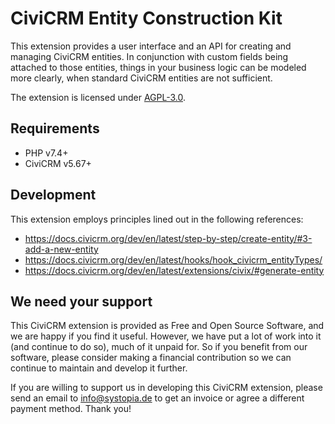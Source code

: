 # CiviCRM Entity Construction Kit

This extension provides a user interface and an API for creating and managing
CiviCRM entities. In conjunction with custom fields being attached to those
entities, things in your business logic can be modeled more clearly, when
standard CiviCRM entities are not sufficient.

The extension is licensed under [AGPL-3.0](LICENSE.txt).

## Requirements

* PHP v7.4+
* CiviCRM v5.67+

## Development

This extension employs principles lined out in the following references:

* https://docs.civicrm.org/dev/en/latest/step-by-step/create-entity/#3-add-a-new-entity
* https://docs.civicrm.org/dev/en/latest/hooks/hook_civicrm_entityTypes/
* https://docs.civicrm.org/dev/en/latest/extensions/civix/#generate-entity

## We need your support
This CiviCRM extension is provided as Free and Open Source Software, and we are happy if you find it useful. However, we have put a lot of work into it (and continue to do so), much of it unpaid for. So if you benefit from our software, please consider making a financial contribution so we can continue to maintain and develop it further.

If you are willing to support us in developing this CiviCRM extension, please send an email to info@systopia.de to get an invoice or agree a different payment method. Thank you!
